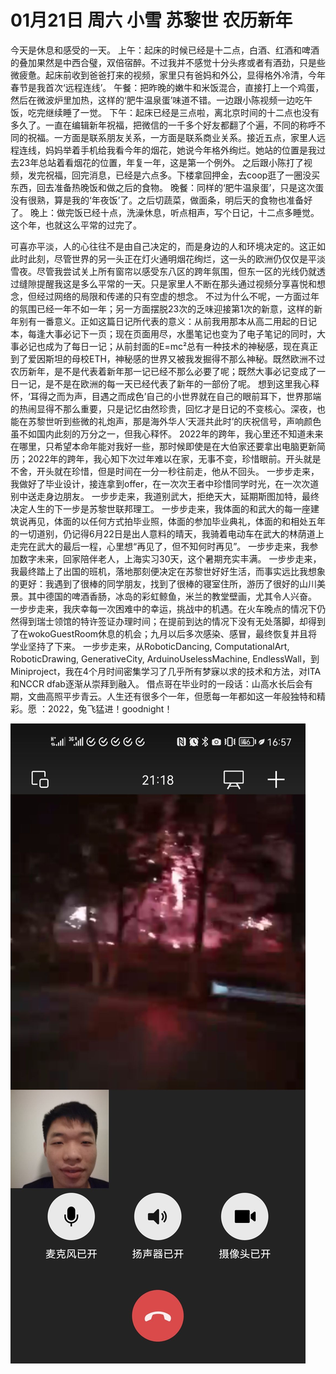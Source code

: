 # 01月21日 周六 小雪 苏黎世 农历新年

今天是休息和感受的一天。
上午：起床的时候已经是十二点，白酒、红酒和啤酒的叠加果然是中西合璧，双倍宿醉。不过我并不感觉十分头疼或者有酒劲，只是些微疲惫。起床前收到爸爸打来的视频，家里只有爸妈和外公，显得格外冷清，今年春节是我首次‘远程连线’。
午餐：把昨晚的嫩牛和米饭混合，直接打上一个鸡蛋，然后在微波炉里加热，这样的‘肥牛温泉蛋’味道不错。一边跟小陈视频一边吃午饭，吃完继续睡了一觉。
下午：起床已经是三点啦，离北京时间的十二点也没有多久了。一直在编辑新年祝福，把微信的一千多个好友都翻了个遍，不同的称呼不同的祝福。一方面是联系朋友关系，一方面是联系商业关系。接近五点，家里人远程连线，妈妈举着手机给我看今年的烟花，她说今年格外绚烂。她站的位置是我过去23年总站着看烟花的位置，年复一年，这是第一个例外。
之后跟小陈打了视频，发完祝福，回完消息，已经是六点多。下楼拿回押金，去coop逛了一圈没买东西，回去准备热晚饭和做之后的食物。
晚餐：同样的‘肥牛温泉蛋’，只是这次蛋没有很熟，算是我的‘年夜饭’了。之后切蔬菜，做面条，明后天的食物也准备好了。
晚上：做完饭已经十点，洗澡休息，听点相声，写个日记，十二点多睡觉。这个年，也就这么平常的过完了。

可喜亦平淡，人的心往往不是由自己决定的，而是身边的人和环境决定的。这正如此时此刻，尽管世界的另一头正在灯火通明烟花绚烂，这一头的欧洲仍仅仅是平淡雪夜。尽管我尝试关上所有窗帘以感受东八区的跨年氛围，但东一区的光线仍就透过缝隙提醒我这是多么平常的一天。只是家里人不断在那头通过视频分享喜悦和想念，但经过网络的局限和传递的只有空虚的想念。
不过为什么不呢，一方面过年的氛围已经一年不如一年；另一方面摆脱23次的乏味迎接第1次的新意，这样的新年别有一番意义。正如这篇日记所代表的意义：从前我用那本从高二用起的日记本，每逢大事必记下一页；现在页面用尽，水墨笔记也变为了电子笔记的同时，大事必记也成为了每日一记；从前封面的E=mc²总有一种技术的神秘感，现在真正到了爱因斯坦的母校ETH，神秘感的世界又被我发掘得不那么神秘。既然欧洲不过农历新年，是不是代表着新年那一记已经不那么必要了呢；既然大事必记变成了一日一记，是不是在欧洲的每一天已经代表了新年的一部份了呢。
想到这里我心释怀，‘耳得之而为声，目遇之而成色’自己的小世界就在自己的眼前耳下，世界那端的热闹显得不那么重要，只是记忆由然珍贵，回忆才是日记的不变核心。深夜，也能在苏黎世听到些微的礼炮声，那是海外华人‘天涯共此时’的庆祝信号，声响颜色虽不如国内此刻的万分之一，但我心释怀。
2022年的跨年，我心里还不知道未来在哪里，只希望本命年能对我好一些，那时候即使是在大伯家还要拿出电脑更新简历；2022年的跨年，我心知下次过年难以在家，无事不变，珍惜眼前。开头就是不舍，开头就在珍惜，但是时间在一分一秒往前走，他从不回头。
一步步走来，我做好了毕业设计，接连拿到offer，在一次次王者中珍惜同学时光，在一次次道别中送走身边朋友。
一步步走来，我道别武大，拒绝天大，延期斯图加特，最终决定人生的下一步是苏黎世联邦理工。
一步步走来，我体面的和武大的每一座建筑说再见，体面的以任何方式拍毕业照，体面的参加毕业典礼，体面的和相处五年的一切道别，仍记得6月22日是出人意料的晴天，我骑着电动车在武大的林荫道上走完在武大的最后一程，心里想“再见了，但不知何时再见”。
一步步走来，我参加数字未来，回家陪伴老人，上海实习30天，这个暑期充实丰满。
一步步走来，我最终踏上了出国的班机，落地那刻便决定在苏黎世好好生活，而事实远比我想象的更好：我遇到了很棒的同学朋友，找到了很棒的寝室住所，游历了很好的山川美景。其中德国的啤酒香肠，冰岛的彩虹鲸鱼，米兰的教堂壁画，尤其令人兴奋。
一步步走来，我庆幸每一次困难中的幸运，挑战中的机遇。在火车晚点的情况下仍然得到瑞士领馆的特许签证办理时间；在提前到达的情况下没有无处落脚，却得到了在wokoGuestRoom休息的机会；九月以后多次感染、感冒，最终恢复并且将学业坚持了下来。
一步步走来，从RoboticDancing, ComputationalArt, RoboticDrawing,   GenerativeCity, ArduinoUselessMachine, EndlessWall，到Miniproject，我在4个月时间密集学习了几乎所有梦寐以求的技术和方法，对ITA和NCCR dfab逐渐从崇拜到融入。
借点哥在毕业时的一段话：山高水长后会有期，文曲高照平步青云。人生还有很多个一年，但愿每一年都如这一年般独特和精彩。愿 ：2022，兔飞猛进！goodnight！


![image](images\\63cd31da51f8d663949ec653.jpg)




